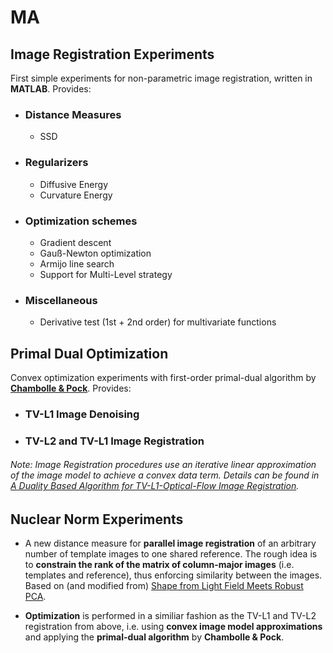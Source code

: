# MA

## Image Registration Experiments
First simple experiments for non-parametric image registration, written in **MATLAB**. Provides:

+ ### Distance Measures
  + SSD

+ ### Regularizers
  + Diffusive Energy
  + Curvature Energy

+ ### Optimization schemes
  + Gradient descent
  + Gauß-Newton optimization
  + Armijo line search
  + Support for Multi-Level strategy

+ ### Miscellaneous
  + Derivative test (1st + 2nd order) for multivariate functions

## Primal Dual Optimization
Convex optimization experiments with first-order primal-dual algorithm by [**Chambolle & Pock**](https://hal.archives-ouvertes.fr/hal-00490826/document). Provides:

+ ### TV-L1 Image Denoising
+ ### TV-L2 and TV-L1 Image Registration
 
###### Note: Image Registration procedures use an iterative linear approximation of the image model to achieve a convex data term. Details can be found in [A Duality Based Algorithm for TV-L1-Optical-Flow Image Registration](https://link.springer.com/chapter/10.1007/978-3-540-75759-7_62).

## Nuclear Norm Experiments
+ A new distance measure for **parallel image registration** of an arbitrary number of template images to one shared reference. The rough idea is to **constrain the rank of the matrix of column-major images** (i.e. templates and reference), thus enforcing similarity between the images. Based on (and modified from) [Shape from Light Field Meets Robust PCA](https://link.springer.com/chapter/10.1007/978-3-319-10599-4_48). 

+ **Optimization** is performed in a similiar fashion as the TV-L1 and TV-L2 registration from above, i.e. using **convex image model approximations** and applying the **primal-dual algorithm** by **Chambolle & Pock**.
